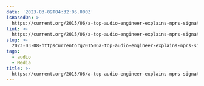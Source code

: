 ```yaml
---
date: '2023-03-09T04:32:06.000Z'
isBasedOn: >-
  https://current.org/2015/06/a-top-audio-engineer-explains-nprs-signature-sound/
link: >-
  https://current.org/2015/06/a-top-audio-engineer-explains-nprs-signature-sound/
slug: >-
  2023-03-08-httpscurrentorg201506a-top-audio-engineer-explains-nprs-signature-sound
tags:
  - audio
  - Media
title: >-
  https://current.org/2015/06/a-top-audio-engineer-explains-nprs-signature-sound/
---
```


